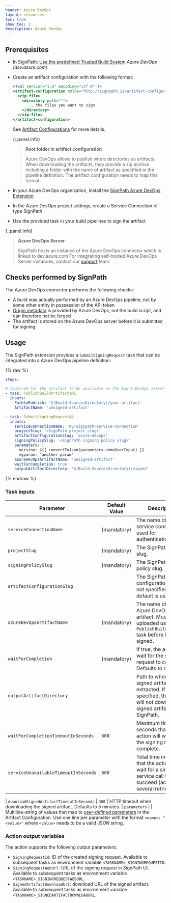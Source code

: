 ```yaml
---
header: Azure DevOps
layout: resources
toc: true
show_toc: 3
description: Azure DevOps
---
```


## Prerequisites

* In SignPath: [Use the predefined Trusted Build System](/trusted-build-systems#configuration) _Azure DevOps (dev.azure.com)_.
* Create an artifact configuration with the following format:
    ```xml
    <?xml version="1.0" encoding="utf-8" ?>
    <artifact-configuration xmlns="http://signpath.io/artifact-configuration/v1">
      <zip-file>
        <directory path="*">
          ... the files you want to sign
        </directory>
      </zip-file>
    </artifact-configuration>
    ```
    See [Artifact Configurations](/artifact-configuration) for more details.

    {:.panel.info}
    > **Root folder in artifact configuration**
    >
    > Azure DevOps allows to publish whole directories as artifacts. When downloading the artifacts, they provide a zip archive including a folder with the name of artifact as specified in the pipeline definition. The artifact configuration needs to map this format.

* In your Azure DevOps organization, install the [SignPath Azure DevOps Extension](https://marketplace.visualstudio.com/items?itemName=SignPath.signpath-tasks)
* In the Azure DevOps project settings, create a Service Connection of type SignPath
* Use the provided task in your build pipelines to sign the artifact


{:.panel.info}
> **Azure DevOps Server**
>
> SignPath hosts an instance of the Azure DevOps connector which is linked to dev.azure.com For integrating self-hosted Azure DevOps Server instances, contact our [support](https://signpath.io/support) team.


## Checks performed by SignPath

The Azure DevOps connector performs the following checks:

* A build was actually performed by an Azure DevOps pipeline, not by some other entity in possession of the API token
* [Origin metadata](/origin-verification) is provided by Azure DevOps, not the build script, and can therefore not be forged
* The artifact is stored on the Azure DevOps server before it is submitted for signing

## Usage

The SignPath extension provides a `SubmitSigningRequest` task that can be integrated into a Azure DevOps pipeline definition:

{% raw %}
```yaml
steps:

# required for the artifact to be available on the Azure DevOps server
- task: PublishBuildArtifacts@1
  inputs:
    PathtoPublish: '$(Build.SourcesDirectory)/your-artifact'
    ArtifactName: 'unsigned-artifact'

- task: SubmitSigningRequest@4
  inputs:
    serviceConnectionName: 'my-signpath-service-connection'
    projectSlug: '<SignPath project slug>'
    artifactConfigurationSlug: 'azure-devops'
    signingPolicySlug: '<SignPath signing policy slug>'
    parameters: |
      version: ${{ convertToJson(parameters.someUserInput) }}
      myparam: "another param"
    azureDevOpsArtifactName: 'unsigned-artifact'
    waitForCompletion: true
    outputArtifactDirectory: '$(Build.SourcesDirectory)/signed'
```
{% endraw %}

### Task inputs

| Parameter                                     | Default Value                 | Description 
|-----------------------------------------------|-------------------------------|---------------------------
| `serviceConnectionName`                       | (mandatory)                   | The name of the service connection used for authentication.
| `projectSlug`                                 | (mandatory)                   | The SignPath project slug.
| `signingPolicySlug`                           | (mandatory)                   | The SignPath signing policy slug.
| `artifactConfigurationSlug`                   |                               | The SignPath artifact configuration slug. If not specified, the default is used.
| `azureDevOpsArtifactName`                     | (mandatory)                   | The name of the Azure DevOps artifact. Must be uploaded using the `PublishBuildArtifact` task before it can be signed.
| `waitForCompletion`                           | (mandatory)                   | If true, the action will wait for the signing request to complete. Defaults to `true`.
| `outputArtifactDirectory`                     |                               | Path to where the signed artifact will be extracted. If not specified, the task will not download the signed artifact from SignPath.
| `waitForCompletionTimeoutInSeconds`           | `600`                         | Maximum time in seconds that the action will wait for the signing request to complete.
| `serviceUnavailableTimeoutInSeconds`          | `600`                         | Total time in seconds that the action will wait for a single service call to succeed (across several retries).

| `downloadSignedArtifactTimeoutInSeconds`      | `300`                         | HTTP timeout when downloading the signed artifact. Defaults to 5 minutes.
| `parameters`                                  |                               | Multiline-string of values that map to [user-defined parameters](/artifact-configuration/syntax#parameters) in the Artifact Configuration. Use one line per parameter with the format `<name>: "<value>"` where `<value>` needs to be a valid JSON string.

### Action output variables

The action supports the following output parameters:
- `SigningRequestId`: ID of the created signing request. Available to subsequent tasks as environment variable `<TASKNAME>_SIGNINGREQUESTID`.
- `SigningRequestWebUrl`: URL of the signing request in SignPath UI. Available to subsequent tasks as environment variable `<TASKNAME>_SIGNINGREQUESTWEBURL`.
- `SignedArtifactDownloadUrl`: download URL of the signed artifact. Available to subsequent tasks as environment variable `<TASKNAME>_SIGNEDARTIFACTDOWNLOADURL`.